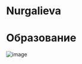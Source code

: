 # Nurgalieva

# Образование
![image](https://github.com/user-attachments/assets/87173e56-6159-4a95-856b-f472ae8630b6)

